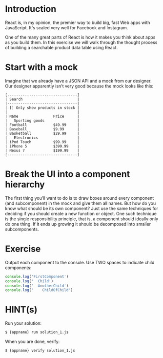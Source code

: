 # Introduction

React is, in my opinion, the premier way to build big, fast Web apps with JavaScript. It's scaled very well for Facebook and Instagram.

One of the many great parts of React is how it makes you think about apps as you build them. In this exercise we will walk through the thought process of building a searchable product data table using React.

# Start with a mock

Imagine that we already have a JSON API and a mock from our designer. Our designer apparently isn't very good because the mock looks like this:

    [--------------------------------]
    | Search                         |
    |--------------------------------|
    | [] Only show products in stock |
    |                                |
    | Name                Price      |
    |   Sporting goods               |
    | Football            $49.99     |
    | Baseball            $9.99      |
    | Basketball          $29.99     |
    |   Electronics                  |
    | iPod Touch          $99.99     |
    | iPhone 5            $399.99    |
    | Nexus 7             $199.99    |
    [--------------------------------]

# Break the UI into a component hierarchy

The first thing you'll want to do is to draw boxes around every component (and subcomponent) in the mock and give them all names. But how do you know what should be its own component? Just use the same techniques for deciding if you should create a new function or object. One such technique is the single responsibility principle, that is, a component should ideally only do one thing. If it ends up growing it should be decomposed into smaller subcomponents.

# Exercise

Output each component to the console. Use TWO spaces to indicate child components:

```js
console.log('FirstComponent')
console.log('  Child')
console.log('  AnotherChild')
console.log('    ChildOfChild')
```

# HINT(s)

Run your solution:

```sh
$ {appname} run solution_1.js
```

When you are done, verify:

```sh
$ {appname} verify solution_1.js
```
